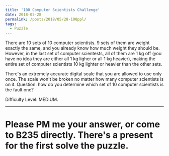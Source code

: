 ```yaml
---
title: '100 Computer Scientists Challenge'
date: 2018-05-28
permalink: /posts/2018/05/28-100ppl/
tags:
  - Puzzle
---
```


There are 10 sets of 10 computer scientists. 9 sets of them are weight exactly the same, and you already know how much weight they should be. However, in the last set of computer scientests, all of them are 1 kg off (you have no idea they are either all 1 kg ligher or all 1 kg heavier), making the entire set of computer scientists 10 kg lighter or heavier than the other sets. 

There's an extremely accurate digital scale that you are allowed to use only once. The scale won't be broken no matter how many computer scientists is on it. Question: how do you determine which set of 10 computer scientists is the fault one?

Difficulty Level: MEDIUM.


------

Please PM me your answer, or come to B235 directly. There's a present for the first solve the puzzle.
======